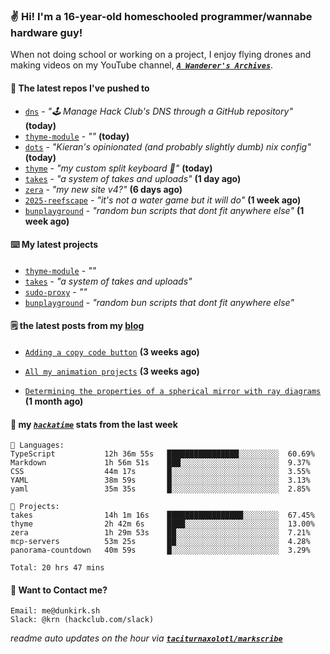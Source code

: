 ### ✌️ Hi! I'm a 16-year-old homeschooled programmer/wannabe hardware guy!

When not doing school or working on a project, I enjoy flying drones and making videos on my YouTube channel, [**_`A Wanderer's Archives`_**](https://youtube.com/@wanderer.archives).

#### 👷 The latest repos I've pushed to

- [`dns`](https://github.com/hackclub/dns) - _"🕹 Manage Hack Club's DNS through a GitHub repository"_ **(today)**
- [`thyme-module`](https://github.com/taciturnaxolotl/thyme-module) - _""_ **(today)**
- [`dots`](https://github.com/taciturnaxolotl/dots) - _"Kieran's opinionated (and probably slightly dumb) nix config"_ **(today)**
- [`thyme`](https://github.com/taciturnaxolotl/thyme) - _"my custom split keyboard 🫶"_ **(today)**
- [`takes`](https://github.com/taciturnaxolotl/takes) - _"a system of takes and uploads"_ **(1 day ago)**
- [`zera`](https://github.com/taciturnaxolotl/zera) - _"my new site v4?"_ **(6 days ago)**
- [`2025-reefscape`](https://github.com/df1317/2025-reefscape) - _"it's not a water game but it will do"_ **(1 week ago)**
- [`bunplayground`](https://github.com/taciturnaxolotl/bunplayground) - _"random bun scripts that dont fit anywhere else"_ **(1 week ago)**

#### ⌨️ My latest projects

- [`thyme-module`](https://github.com/taciturnaxolotl/thyme-module) - _""_
- [`takes`](https://github.com/taciturnaxolotl/takes) - _"a system of takes and uploads"_
- [`sudo-proxy`](https://github.com/taciturnaxolotl/sudo-proxy) - _""_
- [`bunplayground`](https://github.com/taciturnaxolotl/bunplayground) - _"random bun scripts that dont fit anywhere else"_

#### 🗒️ the latest posts from my [blog](https://dunkirk.sh)

- [`Adding a copy code button`](https://dunkirk.sh/blog/adding-a-copy-button/) **(3 weeks ago)**

- [`All my animation projects`](https://dunkirk.sh/blog/my-animations/) **(3 weeks ago)**

- [`Determining the properties of a spherical mirror with ray diagrams`](https://dunkirk.sh/blog/spherical-ray-diagrams/) **(1 month ago)**



#### 📡 my [_`hackatime`_](https://waka.hackclub.com) stats from the last week

```text
💾 Languages:
TypeScript           12h 36m 55s   ████████████████░░░░░░░░░  60.69%
Markdown             1h 56m 51s    ███░░░░░░░░░░░░░░░░░░░░░░  9.37%
CSS                  44m 17s       █░░░░░░░░░░░░░░░░░░░░░░░░  3.55%
YAML                 38m 59s       █░░░░░░░░░░░░░░░░░░░░░░░░  3.13%
yaml                 35m 35s       █░░░░░░░░░░░░░░░░░░░░░░░░  2.85%

💼 Projects:
takes                14h 1m 16s    █████████████████░░░░░░░░  67.45%
thyme                2h 42m 6s     ████░░░░░░░░░░░░░░░░░░░░░  13.00%
zera                 1h 29m 53s    ██░░░░░░░░░░░░░░░░░░░░░░░  7.21%
mcp-servers          53m 25s       ██░░░░░░░░░░░░░░░░░░░░░░░  4.28%
panorama-countdown   40m 59s       █░░░░░░░░░░░░░░░░░░░░░░░░  3.29%

Total: 20 hrs 47 mins
```

#### 📮 Want to Contact me?

```text
Email: me@dunkirk.sh
Slack: @krn (hackclub.com/slack)
```

_readme auto updates on the hour via [**`taciturnaxolotl/markscribe`**](https://github.com/taciturnaxolotl/markscribe)_

